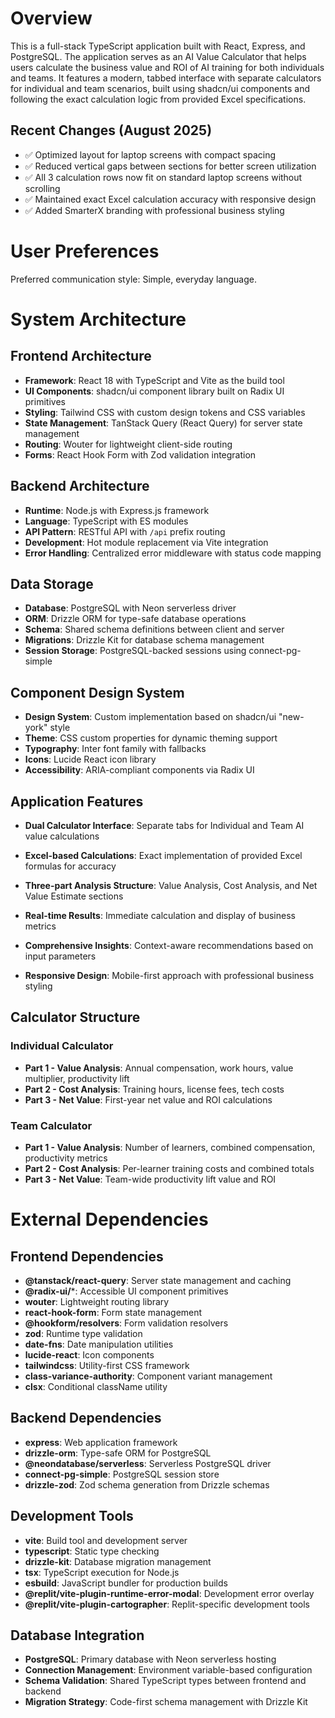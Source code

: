 # Overview

This is a full-stack TypeScript application built with React, Express, and PostgreSQL. The application serves as an AI Value Calculator that helps users calculate the business value and ROI of AI training for both individuals and teams. It features a modern, tabbed interface with separate calculators for individual and team scenarios, built using shadcn/ui components and following the exact calculation logic from provided Excel specifications.

## Recent Changes (August 2025)
- ✅ Optimized layout for laptop screens with compact spacing
- ✅ Reduced vertical gaps between sections for better screen utilization
- ✅ All 3 calculation rows now fit on standard laptop screens without scrolling
- ✅ Maintained exact Excel calculation accuracy with responsive design
- ✅ Added SmarterX branding with professional business styling

# User Preferences

Preferred communication style: Simple, everyday language.

# System Architecture

## Frontend Architecture
- **Framework**: React 18 with TypeScript and Vite as the build tool
- **UI Components**: shadcn/ui component library built on Radix UI primitives
- **Styling**: Tailwind CSS with custom design tokens and CSS variables
- **State Management**: TanStack Query (React Query) for server state management
- **Routing**: Wouter for lightweight client-side routing
- **Forms**: React Hook Form with Zod validation integration

## Backend Architecture
- **Runtime**: Node.js with Express.js framework
- **Language**: TypeScript with ES modules
- **API Pattern**: RESTful API with `/api` prefix routing
- **Development**: Hot module replacement via Vite integration
- **Error Handling**: Centralized error middleware with status code mapping

## Data Storage
- **Database**: PostgreSQL with Neon serverless driver
- **ORM**: Drizzle ORM for type-safe database operations
- **Schema**: Shared schema definitions between client and server
- **Migrations**: Drizzle Kit for database schema management
- **Session Storage**: PostgreSQL-backed sessions using connect-pg-simple

## Component Design System
- **Design System**: Custom implementation based on shadcn/ui "new-york" style
- **Theme**: CSS custom properties for dynamic theming support
- **Typography**: Inter font family with fallbacks
- **Icons**: Lucide React icon library
- **Accessibility**: ARIA-compliant components via Radix UI

## Application Features
- **Dual Calculator Interface**: Separate tabs for Individual and Team AI value calculations
- **Excel-based Calculations**: Exact implementation of provided Excel formulas for accuracy
- **Three-part Analysis Structure**: Value Analysis, Cost Analysis, and Net Value Estimate sections
- **Real-time Results**: Immediate calculation and display of business metrics
- **Comprehensive Insights**: Context-aware recommendations based on input parameters

- **Responsive Design**: Mobile-first approach with professional business styling

## Calculator Structure

### Individual Calculator
- **Part 1 - Value Analysis**: Annual compensation, work hours, value multiplier, productivity lift
- **Part 2 - Cost Analysis**: Training hours, license fees, tech costs
- **Part 3 - Net Value**: First-year net value and ROI calculations

### Team Calculator
- **Part 1 - Value Analysis**: Number of learners, combined compensation, productivity metrics
- **Part 2 - Cost Analysis**: Per-learner training costs and combined totals
- **Part 3 - Net Value**: Team-wide productivity lift value and ROI

# External Dependencies

## Frontend Dependencies
- **@tanstack/react-query**: Server state management and caching
- **@radix-ui/***: Accessible UI component primitives
- **wouter**: Lightweight routing library
- **react-hook-form**: Form state management
- **@hookform/resolvers**: Form validation resolvers
- **zod**: Runtime type validation
- **date-fns**: Date manipulation utilities
- **lucide-react**: Icon components
- **tailwindcss**: Utility-first CSS framework
- **class-variance-authority**: Component variant management
- **clsx**: Conditional className utility

## Backend Dependencies
- **express**: Web application framework
- **drizzle-orm**: Type-safe ORM for PostgreSQL
- **@neondatabase/serverless**: Serverless PostgreSQL driver
- **connect-pg-simple**: PostgreSQL session store
- **drizzle-zod**: Zod schema generation from Drizzle schemas

## Development Tools
- **vite**: Build tool and development server
- **typescript**: Static type checking
- **drizzle-kit**: Database migration management
- **tsx**: TypeScript execution for Node.js
- **esbuild**: JavaScript bundler for production builds
- **@replit/vite-plugin-runtime-error-modal**: Development error overlay
- **@replit/vite-plugin-cartographer**: Replit-specific development tools

## Database Integration
- **PostgreSQL**: Primary database with Neon serverless hosting
- **Connection Management**: Environment variable-based configuration
- **Schema Validation**: Shared TypeScript types between frontend and backend
- **Migration Strategy**: Code-first schema management with Drizzle Kit